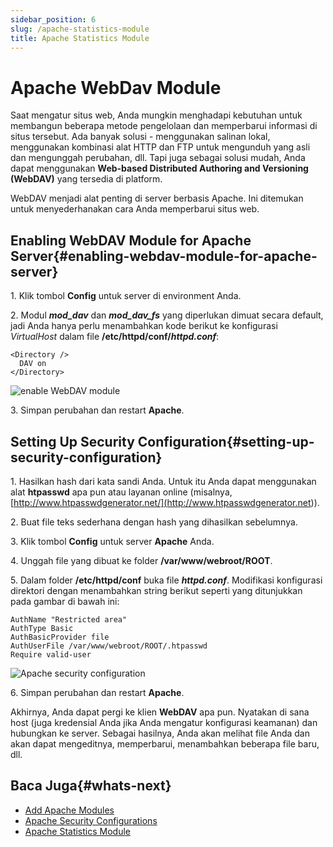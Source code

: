 ```yaml
---
sidebar_position: 6
slug: /apache-statistics-module
title: Apache Statistics Module
---
```

# Apache WebDav Module

Saat mengatur situs web, Anda mungkin menghadapi kebutuhan untuk membangun beberapa metode pengelolaan dan memperbarui informasi di situs tersebut. Ada banyak solusi - menggunakan salinan lokal, menggunakan kombinasi alat HTTP dan FTP untuk mengunduh yang asli dan mengunggah perubahan, dll. Tapi juga sebagai solusi mudah, Anda dapat menggunakan **Web-based Distributed Authoring and Versioning (WebDAV)** yang tersedia di platform.

WebDAV menjadi alat penting di server berbasis Apache. Ini ditemukan untuk menyederhanakan cara Anda memperbarui situs web.

## Enabling WebDAV Module for Apache Server{#enabling-webdav-module-for-apache-server}

1\. Klik tombol **Config** untuk server di environment Anda.

2\. Modul _**mod_dav**_ dan _**mod_dav_fs**_ yang diperlukan dimuat secara default, jadi Anda hanya perlu menambahkan kode berikut ke konfigurasi _VirtualHost_ dalam file **/etc/httpd/conf/_httpd.conf_**:

```
<Directory />
  DAV on
</Directory>
```

![enable WebDAV module](#)

3\. Simpan perubahan dan restart **Apache**.

## Setting Up Security Configuration{#setting-up-security-configuration}

1\. Hasilkan hash dari kata sandi Anda. Untuk itu Anda dapat menggunakan alat **htpasswd** apa pun atau layanan online (misalnya, [http://www.htpasswdgenerator.net/](<http://www.htpasswdgenerator.net>)).

2\. Buat file teks sederhana dengan hash yang dihasilkan sebelumnya.

3\. Klik tombol **Config** untuk server **Apache** Anda.

4\. Unggah file yang dibuat ke folder **/var/www/webroot/ROOT**.

5\. Dalam folder **/etc/httpd/conf** buka file _**httpd.conf**_. Modifikasi konfigurasi direktori dengan menambahkan string berikut seperti yang ditunjukkan pada gambar di bawah ini:

```
AuthName "Restricted area"
AuthType Basic
AuthBasicProvider file
AuthUserFile /var/www/webroot/ROOT/.htpasswd
Require valid-user
```

![Apache security configuration](#)

6\. Simpan perubahan dan restart **Apache**.

Akhirnya, Anda dapat pergi ke klien **WebDAV** apa pun. Nyatakan di sana host (juga kredensial Anda jika Anda mengatur konfigurasi keamanan) dan hubungkan ke server. Sebagai hasilnya, Anda akan melihat file Anda dan akan dapat mengeditnya, memperbarui, menambahkan beberapa file baru, dll.

## Baca Juga{#whats-next}

  * [Add Apache Modules](<https://docs.dewacloud.com/docs/add-apache-modules/>)
  * [Apache Security Configurations](<https://docs.dewacloud.com/docs/apache-security-configurations/>)
  * [Apache Statistics Module](<https://docs.dewacloud.com/docs/apache-statistics-module/>)